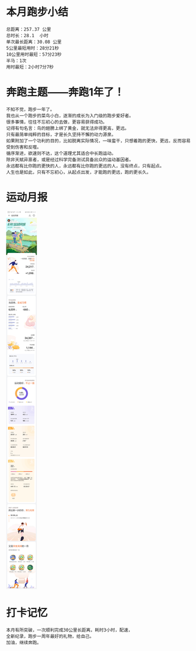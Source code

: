 # 本月跑步小结
```
总距离：257.37 公里
总时长：28.1  小时
单次最长距离：30.08 公里
5公里最短用时：28分21秒
10公里用时最短：57分23秒
半马：1次
用时最短：2小时7分7秒
```

# 奔跑主题——奔跑1年了！
```
不知不觉，跑步一年了。
我也从一个跑步的菜鸟小白，逐渐的成长为入门级的跑步爱好者。
很多事情，往往不忘初心的去做，更容易获得成功。
记得有句名言：鸟的翅膀上绑了黄金，就无法非得更高，更远。
只有最简单纯粹的目标，才是长久坚持不懈的动力源泉。
如果附加了一个功利的目的，比如脱离实际情况，一味蛮干，只想着跑的更快，更远，反而容易受到伤害和反噬。
循序渐进，欲速则不达，这个道理尤其适合中长跑运动。
除非天赋异禀者，或是经过科学完备测试具备出众的运动基因者。
永远都有比你跑的更快的人，永远都有比你跑的更远的人，没有终点，只有起点。
人生也是如此，只有不忘初心，从起点出发，才能跑的更远，跑的更长久。
```

#  运动月报
![2021年6月](./月报_202106.jpg)


# 打卡记忆
```
本月有所突破，一次顺利完成30公里长距离，耗时3小时，配速，
全新纪录，跑步一周年最好的礼物，给自己。
加油，继续奔跑。
```

